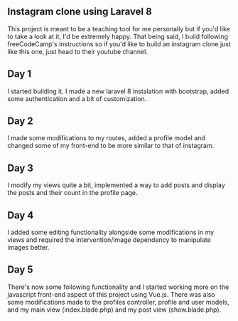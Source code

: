 ## Instagram clone using Laravel 8

<p>  This project is meant to be a teaching tool for me personally but if you'd like to take a look at it, I'd be extremely happy. That being said, I build following freeCodeCamp's instructions so if you'd like to build an instagram clone just like this one, just head to their youtube channel. </p>

## Day 1

<p> I started building it. I made a new laravel 8 instalation with bootstrap, added some authentication and a bit of customization. </p>

## Day 2

<p> I made some modifications to my routes, added a profile model and changed some of my front-end to be more similar to that of instagram. </p>

## Day 3

<p> I modify my views quite a bit, implemented a way to add posts and display the posts and their count in the profile page. </p>

## Day 4

<p> I added some editing functionality alongside some modifications in my views and required the intervention/image dependency to manipulate images better. </p>

## Day 5

<p> There's now some following functionality and I started working more on the javascript front-end aspect of this project using Vue.js. There was also some modifications made to the profiles controller, profile and user models, and my main view (index.blade.php) and my post view (show.blade.php). </p>